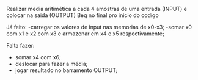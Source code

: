 Realizar media aritimética a cada 4 amostras de uma entrada (INPUT) e colocar na saida (OUTPUT)
Beq no final pro inicio do codigo


Já feito:
  -carregar os valores de input nas memorias de x0-x3;
  -somar x0 com x1 e x2 com x3 e armazenar em x4 e x5 respectivamente;

Falta fazer:
  - somar x4 com x6;
  - deslocar para fazer a média;
  - jogar resultado no barramento OUTPUT;

